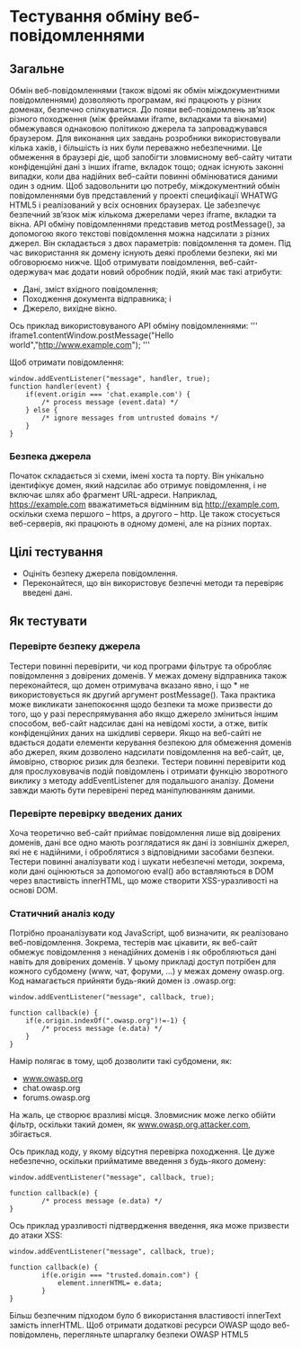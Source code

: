 # Тестування обміну веб-повідомленнями

## Загальне

Обмін веб-повідомленнями (також відомі як обмін міждокументними повідомленнями) дозволяють програмам, які працюють у різних доменах, безпечно спілкуватися. До появи веб-повідомлень зв’язок різного походження (між фреймами iframe, вкладками та вікнами) обмежувався однаковою політикою джерела та запроваджувався браузером. Для виконання цих завдань розробники використовували кілька хаків, і більшість із них були переважно небезпечними.
Це обмеження в браузері діє, щоб запобігти зловмисному веб-сайту читати конфіденційні дані з інших iframe, вкладок тощо; однак існують законні випадки, коли два надійних веб-сайти повинні обмінюватися даними один з одним. Щоб задовольнити цю потребу, міждокументний обмін повідомленнями був представлений у проекті специфікації WHATWG HTML5 і реалізований у всіх основних браузерах. Це забезпечує безпечний зв’язок між кількома джерелами через iframe, вкладки та вікна.
API обміну повідомленнями представив метод postMessage(), за допомогою якого текстові повідомлення можна надсилати з різних джерел. Він складається з двох параметрів: повідомлення та домен.
Під час використання як домену існують деякі проблеми безпеки, які ми обговорюємо нижче. Щоб отримувати повідомлення, веб-сайт-одержувач має додати новий обробник подій, який має такі атрибути:

- Дані, зміст вхідного повідомлення;
- Походження документа відправника; і
- Джерело, вихідне вікно.

Ось приклад використовуваного API обміну повідомленнями:
'''
iframe1.contentWindow.postMessage("Hello world","http://www.example.com");
'''

Щоб отримати повідомлення:
```
window.addEventListener("message", handler, true);
function handler(event) {
    if(event.origin === 'chat.example.com') {
        /* process message (event.data) */
    } else {
        /* ignore messages from untrusted domains */
    }
}
```

### Безпека джерела
Початок складається зі схеми, імені хоста та порту. Він унікально ідентифікує домен, який надсилає або отримує повідомлення, і не включає шлях або фрагмент URL-адреси. Наприклад, https://example.com вважатиметься відмінним від http://example.com, оскільки схема першого – https, а другого – http. Це також стосується веб-серверів, які працюють в одному домені, але на різних портах.

## Цілі тестування
- Оцініть безпеку джерела повідомлення.
- Переконайтеся, що він використовує безпечні методи та перевіряє введені дані.

## Як тестувати

### Перевірте безпеку джерела
Тестери повинні перевірити, чи код програми фільтрує та обробляє повідомлення з довірених доменів. У межах домену відправника також переконайтеся, що домен отримувача вказано явно, і що * не використовується як другий аргумент postMessage(). Така практика може викликати занепокоєння щодо безпеки та може призвести до того, що у разі переспрямування або якщо джерело зміниться іншим способом, веб-сайт надсилає дані на невідомі хости, а отже, витік конфіденційних даних на шкідливі сервери.
Якщо на веб-сайті не вдається додати елементи керування безпекою для обмеження доменів або джерел, яким дозволено надсилати повідомлення на веб-сайт, це, ймовірно, створює ризик для безпеки. Тестери повинні перевірити код для прослуховувачів подій повідомлень і отримати функцію зворотного виклику з методу addEventListener для подальшого аналізу. Домени завжди мають бути перевірені перед маніпулюванням даними.

### Перевірте перевірку введених даних
Хоча теоретично веб-сайт приймає повідомлення лише від довірених доменів, дані все одно мають розглядатися як дані із зовнішніх джерел, які не є надійними, і оброблятися з відповідними засобами безпеки. Тестери повинні аналізувати код і шукати небезпечні методи, зокрема, коли дані оцінюються за допомогою eval() або вставляються в DOM через властивість innerHTML, що може створити XSS-уразливості на основі DOM.

### Статичний аналіз коду
Потрібно проаналізувати код JavaScript, щоб визначити, як реалізовано веб-повідомлення. Зокрема, тестерів має цікавити, як веб-сайт обмежує повідомлення з ненадійних доменів і як обробляються дані навіть для довірених доменів.
У цьому прикладі доступ потрібен для кожного субдомену (www, чат, форуми, …) у межах домену owasp.org. Код намагається прийняти будь-який домен із .owasp.org:
```
window.addEventListener("message", callback, true);

function callback(e) {
    if(e.origin.indexOf(".owasp.org")!=-1) {
        /* process message (e.data) */
    }
}
```

Намір полягає в тому, щоб дозволити такі субдомени, як:

- www.owasp.org
- chat.owasp.org
- forums.owasp.org

На жаль, це створює вразливі місця. Зловмисник може легко обійти фільтр, оскільки такий домен, як www.owasp.org.attacker.com, збігається.

Ось приклад коду, у якому відсутня перевірка походження. Це дуже небезпечно, оскільки прийматиме введення з будь-якого домену:
```
window.addEventListener("message", callback, true);

function callback(e) {
        /* process message (e.data) */
}
```

Ось приклад уразливості підтвердження введення, яка може призвести до атаки XSS:
```
window.addEventListener("message", callback, true);

function callback(e) {
        if(e.origin === "trusted.domain.com") {
            element.innerHTML= e.data;
        }
}
```
Більш безпечним підходом було б використання властивості innerText замість innerHTML.
Щоб отримати додаткові ресурси OWASP щодо веб-повідомлень, перегляньте шпаргалку безпеки OWASP HTML5

